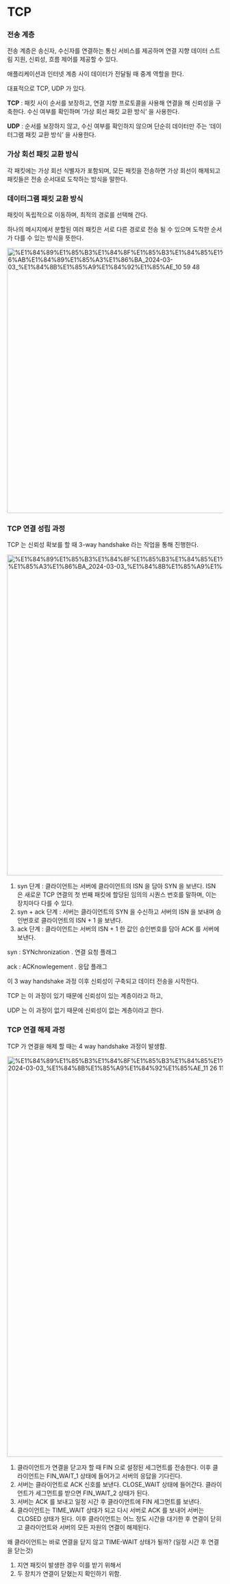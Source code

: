 # TCP

### 전송 계층

전송 계층은 송신자, 수신자를 연결하는 통신 서비스를 제공하며 연결 지향 데이터 스트림 지원, 신뢰성, 흐름 제어를 제공할 수 있다.

애플리케이션과 인터넷 계층 사이 데이터가 전달될 때 중계 역할을 한다. 

대표적으로 TCP, UDP 가 있다.

**TCP** : 패킷 사이 순서를 보장하고, 연결 지향 프로토콜을 사용해 연결을 해 신뢰성을 구축한다. 수신 여부를 확인하며 ‘가상 회선 패킷 교환 방식’ 을 사용한다.

**UDP** : 순서를 보장하지 않고, 수신 여부를 확인하지 않으며 단순히 데이터만 주는 ‘데이터그램 패킷 교환 방식’ 을 사용한다.

### 가상 회선 패킷 교환 방식

각 패킷에는 가상 회선 식별자가 포함되며, 모든 패킷을 전송하면 가상 회선이 해제되고 패킷들은 전송 순서대로 도착하는 방식을 말한다.

### 데이터그램 패킷 교환 방식

패킷이 독립적으로 이동하며, 최적의 경로를 선택해 간다. 

하나의 메시지에서 분할된 여러 패킷은 서로 다른 경로로 전송 될 수 있으며 도착한 순서가 다를 수 있는 방식을 뜻한다.

<img width="619" alt="%E1%84%89%E1%85%B3%E1%84%8F%E1%85%B3%E1%84%85%E1%85%B5%E1%86%AB%E1%84%89%E1%85%A3%E1%86%BA_2024-03-03_%E1%84%8B%E1%85%A9%E1%84%92%E1%85%AE_10 59 48" src="https://github.com/42CSstudy/CS-Study/assets/87696004/831f436a-cc52-43d5-9e93-2a37a1c09992">


### TCP 연결 성립 과정

TCP 는 신뢰성 확보를 할 때  3-way handshake 라는 작업을 통해 진행한다.

<img width="749" alt="%E1%84%89%E1%85%B3%E1%84%8F%E1%85%B3%E1%84%85%E1%85%B5%E1%86%AB%E1%84%89%E1%85%A3%E1%86%BA_2024-03-03_%E1%84%8B%E1%85%A9%E1%84%92%E1%85%AE_11 01 13" src="https://github.com/42CSstudy/CS-Study/assets/87696004/e4323060-d1de-4c99-ac85-add61c66f186">


1. syn 단계 : 클라이언트는 서버에 클라이언트의 ISN 을 담아 SYN 을 보낸다. ISN 은 새로운 TCP 연결의 첫 번째 패킷에 할당된 임의의 시퀀스 번호를 말하며, 이는 장치마다 다를 수 있다.
2. syn + ack 단계 : 서버는 클라이언트의 SYN 을 수신하고 서버의 ISN 을 보내며 승인번호로 클라이언트의 ISN + 1 을 보낸다.
3. ack 단계 : 클라이언트는 서버의 ISN + 1 한 값인 승인번호를 담아 ACK 를 서버에 보낸다.

syn : SYNchronization . 연결 요청 플래그

ack : ACKnowlegement . 응답 플래그

이 3 way handshake 과정 이후 신뢰성이 구축되고 데이터 전송을 시작한다.

TCP 는 이 과정이 있기 때문에 신뢰성이 있는 계층이라고 하고,

UDP 는 이 과정이 없기 때문에 신뢰성이 없는 계층이라고 한다.

### TCP 연결 해제 과정

TCP 가 연결을 해제 할 때는 4 way handshake 과정이 발생함.

<img width="935" alt="%E1%84%89%E1%85%B3%E1%84%8F%E1%85%B3%E1%84%85%E1%85%B5%E1%86%AB%E1%84%89%E1%85%A3%E1%86%BA_2024-03-03_%E1%84%8B%E1%85%A9%E1%84%92%E1%85%AE_11 26 11" src="https://github.com/42CSstudy/CS-Study/assets/87696004/31e31387-bff4-4705-b9ea-aa3f6c03d62e">

1. 클라이언트가 연결을 닫고자 할 때 FIN 으로 설정된 세그먼트를 전송한다. 이후 클라이언트는 FIN_WAIT_1 상태에 들어가고 서버의 응답을 기다린다.
2. 서버는 클라이언트로 ACK 신호를 보낸다. CLOSE_WAIT 상태에 들어간다. 클라이언트가 세그먼트를 받으면 FIN_WAIT_2 상태가 된다.
3. 서버는 ACK 를 보내고 일정 시간 후 클라이언트에 FIN 세그먼트를 보낸다.
4. 클라이언트는 TIME_WAIT 상태가 되고 다시 서버로 ACK 를 보내어 서버는 CLOSED 상태가 된다. 이후 클라이언트는 어느 정도 시간을 대기한 후 연결이 닫히고 클라이언트와 서버의 모든 자원의 연결이 해제된다.

왜 클라이언트는 바로 연결을 닫지 않고 TIME-WAIT 상태가 될까? (일정 시간 후 연결을 닫는것)

1. 지연 패킷이 발생한 경우 이를 받기 위해서
2. 두 장치가 연결이 닫혔는지 확인하기 위함.